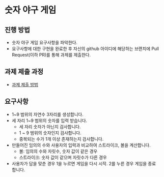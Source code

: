 # 숫자 야구 게임
## 진행 방법
* 숫자 야구 게임 요구사항을 파악한다.
* 요구사항에 대한 구현을 완료한 후 자신의 github 아이디에 해당하는 브랜치에 Pull Request(이하 PR)를 통해 과제를 제출한다.

## 과제 제출 과정
* [과제 제출 방법](https://github.com/next-step/nextstep-docs/tree/master/precourse)


## 요구사항

- 1~9 범위의 자연수 3자리를 생성합니다.
- 세 자리 1~9 범위의 숫자를 입력 받습니다. 
    - 세 자리 숫자가 아닌지 검사합니다.
    - 1 ~ 9 범위의 숫자인지 검사합니다. 
    - 중복되는 수가 1개 이상 존재하는지 검사합니다. 
- 만들어진 임의의 수와 사용자의 입력과 비교하여 스트라이크, 볼을 계산합니다.
    - 볼: 임의의 수와 자릿수, 숫자 값이 같은 경우
    - 스트라이크: 숫자 값이 같으며 자릿수가 다른 경우
- 사용자가 답을 맞춘 경우 1을 누르면 게임을 다시 시작. 2를 누른 경우 게임을 종료합니다.